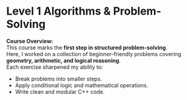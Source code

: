 # Level 1 Algorithms & Problem-Solving

**Course Overview:**  
This course marks the **first step in structured problem-solving**.  
Here, I worked on a collection of beginner-friendly problems covering **geometry, arithmetic, and logical reasoning**.  
Each exercise sharpened my ability to:  
- Break problems into smaller steps.  
- Apply conditional logic and mathematical operations.  
- Write clean and modular C++ code.  
